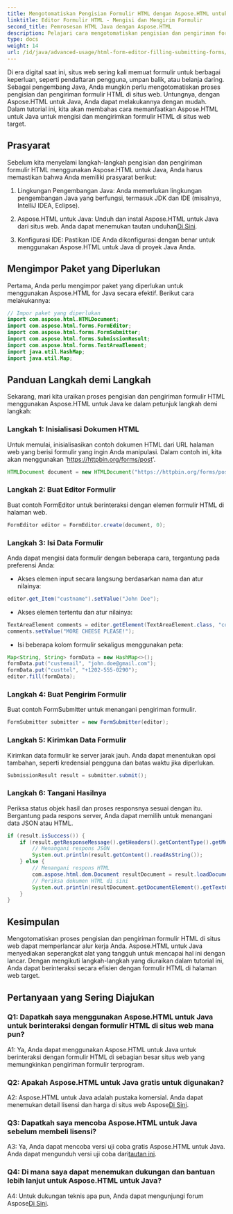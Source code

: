 ```yaml
---
title: Mengotomatiskan Pengisian Formulir HTML dengan Aspose.HTML untuk Java
linktitle: Editor Formulir HTML - Mengisi dan Mengirim Formulir
second_title: Pemrosesan HTML Java dengan Aspose.HTML
description: Pelajari cara mengotomatiskan pengisian dan pengiriman formulir HTML dengan Aspose.HTML untuk Java. Sederhanakan interaksi web dengan tutorial ini.
type: docs
weight: 14
url: /id/java/advanced-usage/html-form-editor-filling-submitting-forms/
---
```

Di era digital saat ini, situs web sering kali memuat formulir untuk berbagai keperluan, seperti pendaftaran pengguna, umpan balik, atau belanja daring. Sebagai pengembang Java, Anda mungkin perlu mengotomatiskan proses pengisian dan pengiriman formulir HTML di situs web. Untungnya, dengan Aspose.HTML untuk Java, Anda dapat melakukannya dengan mudah. Dalam tutorial ini, kita akan membahas cara memanfaatkan Aspose.HTML untuk Java untuk mengisi dan mengirimkan formulir HTML di situs web target.

## Prasyarat

Sebelum kita menyelami langkah-langkah pengisian dan pengiriman formulir HTML menggunakan Aspose.HTML untuk Java, Anda harus memastikan bahwa Anda memiliki prasyarat berikut:

1. Lingkungan Pengembangan Java: Anda memerlukan lingkungan pengembangan Java yang berfungsi, termasuk JDK dan IDE (misalnya, IntelliJ IDEA, Eclipse).

2.  Aspose.HTML untuk Java: Unduh dan instal Aspose.HTML untuk Java dari situs web. Anda dapat menemukan tautan unduhan[Di Sini](https://releases.aspose.com/html/java/).

3. Konfigurasi IDE: Pastikan IDE Anda dikonfigurasi dengan benar untuk menggunakan Aspose.HTML untuk Java di proyek Java Anda.

## Mengimpor Paket yang Diperlukan

Pertama, Anda perlu mengimpor paket yang diperlukan untuk menggunakan Aspose.HTML for Java secara efektif. Berikut cara melakukannya:

```java
// Impor paket yang diperlukan
import com.aspose.html.HTMLDocument;
import com.aspose.html.forms.FormEditor;
import com.aspose.html.forms.FormSubmitter;
import com.aspose.html.forms.SubmissionResult;
import com.aspose.html.forms.TextAreaElement;
import java.util.HashMap;
import java.util.Map;
```

## Panduan Langkah demi Langkah

Sekarang, mari kita uraikan proses pengisian dan pengiriman formulir HTML menggunakan Aspose.HTML untuk Java ke dalam petunjuk langkah demi langkah:

### Langkah 1: Inisialisasi Dokumen HTML

Untuk memulai, inisialisasikan contoh dokumen HTML dari URL halaman web yang berisi formulir yang ingin Anda manipulasi. Dalam contoh ini, kita akan menggunakan 'https://httpbin.org/forms/post'.

```java
HTMLDocument document = new HTMLDocument("https://httpbin.org/forms/post");
```

### Langkah 2: Buat Editor Formulir

Buat contoh FormEditor untuk berinteraksi dengan elemen formulir HTML di halaman web.

```java
FormEditor editor = FormEditor.create(document, 0);
```

### Langkah 3: Isi Data Formulir

Anda dapat mengisi data formulir dengan beberapa cara, tergantung pada preferensi Anda:

- Akses elemen input secara langsung berdasarkan nama dan atur nilainya:

```java
editor.get_Item("custname").setValue("John Doe");
```

- Akses elemen tertentu dan atur nilainya:

```java
TextAreaElement comments = editor.getElement(TextAreaElement.class, "comments");
comments.setValue("MORE CHEESE PLEASE!");
```

- Isi beberapa kolom formulir sekaligus menggunakan peta:

```java
Map<String, String> formData = new HashMap<>();
formData.put("custemail", "john.doe@gmail.com");
formData.put("custtel", "+1202-555-0290");
editor.fill(formData);
```

### Langkah 4: Buat Pengirim Formulir

Buat contoh FormSubmitter untuk menangani pengiriman formulir.

```java
FormSubmitter submitter = new FormSubmitter(editor);
```

### Langkah 5: Kirimkan Data Formulir

Kirimkan data formulir ke server jarak jauh. Anda dapat menentukan opsi tambahan, seperti kredensial pengguna dan batas waktu jika diperlukan.

```java
SubmissionResult result = submitter.submit();
```

### Langkah 6: Tangani Hasilnya

Periksa status objek hasil dan proses responsnya sesuai dengan itu. Bergantung pada respons server, Anda dapat memilih untuk menangani data JSON atau HTML.

```java
if (result.isSuccess()) {
    if (result.getResponseMessage().getHeaders().getContentType().getMediaType().equals("application/json")) {
        // Menangani respons JSON
        System.out.println(result.getContent().readAsString());
    } else {
        // Menangani respons HTML
        com.aspose.html.dom.Document resultDocument = result.loadDocument();
        // Periksa dokumen HTML di sini
        System.out.println(resultDocument.getDocumentElement().getTextContent());
    }
}
```

## Kesimpulan

Mengotomatiskan proses pengisian dan pengiriman formulir HTML di situs web dapat memperlancar alur kerja Anda. Aspose.HTML untuk Java menyediakan seperangkat alat yang tangguh untuk mencapai hal ini dengan lancar. Dengan mengikuti langkah-langkah yang diuraikan dalam tutorial ini, Anda dapat berinteraksi secara efisien dengan formulir HTML di halaman web target.

## Pertanyaan yang Sering Diajukan

### Q1: Dapatkah saya menggunakan Aspose.HTML untuk Java untuk berinteraksi dengan formulir HTML di situs web mana pun?

A1: Ya, Anda dapat menggunakan Aspose.HTML untuk Java untuk berinteraksi dengan formulir HTML di sebagian besar situs web yang memungkinkan pengiriman formulir terprogram.

### Q2: Apakah Aspose.HTML untuk Java gratis untuk digunakan?

 A2: Aspose.HTML untuk Java adalah pustaka komersial. Anda dapat menemukan detail lisensi dan harga di situs web Aspose[Di Sini](https://purchase.aspose.com/buy).

### Q3: Dapatkah saya mencoba Aspose.HTML untuk Java sebelum membeli lisensi?

 A3: Ya, Anda dapat mencoba versi uji coba gratis Aspose.HTML untuk Java. Anda dapat mengunduh versi uji coba dari[tautan ini](https://releases.aspose.com/).

### Q4: Di mana saya dapat menemukan dukungan dan bantuan lebih lanjut untuk Aspose.HTML untuk Java?

 A4: Untuk dukungan teknis apa pun, Anda dapat mengunjungi forum Aspose[Di Sini](https://forum.aspose.com/).